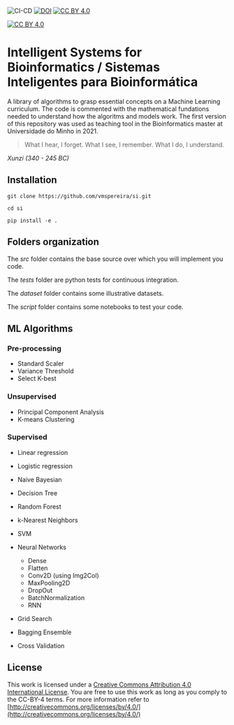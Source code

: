 ![CI-CD](https://github.com/vmspereira/si/actions/workflows/main.yaml/badge.svg)
[![DOI](https://zenodo.org/badge/415842359.svg)](https://zenodo.org/badge/latestdoi/415842359)
[![CC BY 4.0][cc-by-shield]][cc-by]

[![CC BY 4.0][cc-by-image]][cc-by]

[cc-by]: http://creativecommons.org/licenses/by/4.0/
[cc-by-image]: https://i.creativecommons.org/l/by/4.0/88x31.png
[cc-by-shield]: https://img.shields.io/badge/License-CC%20BY%204.0-lightgrey.svg
# Intelligent Systems for Bioinformatics / Sistemas Inteligentes para Bioinformática

A library of algorithms to grasp essential concepts on a Machine Learning curriculum.
The code is commented with the mathematical fundations needed to understand how the algoritms and models work.
The first version of this repository was used as teaching tool in the Bioinformatics master at Universidade do Minho in 2021.

> What I hear, I forget. What I see, I remember. What I do, I understand.

*Xunzi (340 - 245 BC)*

## Installation

`git clone https://github.com/vmspereira/si.git`

`cd si`

`pip install -e .`

## Folders organization

The _src_ folder contains the base source over which you will implement you code.

The _tests_ folder are python tests for continuous integration.

The _dataset_ folder contains some illustrative datasets.

The _script_ folder contains some notebooks to test your code.

## ML Algorithms

### Pre-processing

- Standard Scaler
- Variance Threshold
- Select K-best


### Unsupervised

- Principal Component Analysis
- K-means Clustering

### Supervised

- Linear regression
- Logistic regression
- Naive Bayesian
- Decision Tree
- Random Forest
- k-Nearest Neighbors
- SVM


- Neural Networks 
    - Dense
    - Flatten
    - Conv2D (using Img2Col)
    - MaxPooling2D
    - DropOut
    - BatchNormalization
    - RNN


- Grid Search
- Bagging Ensemble
- Cross Validation

## License
This work is licensed under a [Creative Commons Attribution 4.0 International License][cc-by]. You are free to use this work as long as you comply to the CC-BY-4 terms. For more information refer to [http://creativecommons.org/licenses/by/4.0/](http://creativecommons.org/licenses/by/4.0/)
